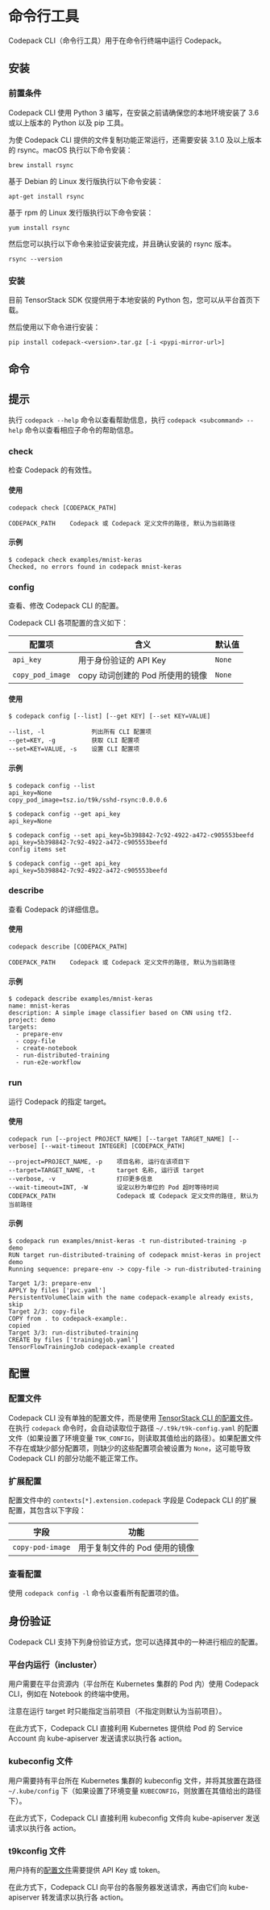 # 命令行工具

Codepack CLI（命令行工具）用于在命令行终端中运行 Codepack。

## 安装

### 前置条件

Codepack CLI 使用 Python 3 编写，在安装之前请确保您的本地环境安装了 3.6 或以上版本的 Python 以及 pip 工具。

为使 Codepack CLI 提供的文件复制功能正常运行，还需要安装 3.1.0 及以上版本的 rsync。macOS 执行以下命令安装：

```shell
brew install rsync
```

基于 Debian 的 Linux 发行版执行以下命令安装：

```shell
apt-get install rsync
```

基于 rpm 的 Linux 发行版执行以下命令安装：

```shell
yum install rsync
```

然后您可以执行以下命令来验证安装完成，并且确认安装的 rsync 版本。

```shell
rsync --version
```

### 安装

目前 TensorStack SDK 仅提供用于本地安装的 Python 包，您可以从平台首页下载。

然后使用以下命令进行安装：

```shell
pip install codepack-<version>.tar.gz [-i <pypi-mirror-url>]
```

## 命令

<aside class="note tip">
<h1>提示</h1>

执行 `codepack --help` 命令以查看帮助信息，执行 `codepack <subcommand> --help` 命令以查看相应子命令的帮助信息。

</aside>

### check

检查 Codepack 的有效性。

#### 使用

```shell
codepack check [CODEPACK_PATH]

CODEPACK_PATH    Codepack 或 Codepack 定义文件的路径, 默认为当前路径
```

#### 示例

```shell
$ codepack check examples/mnist-keras
Checked, no errors found in codepack mnist-keras
```

### config

查看、修改 Codepack CLI 的配置。

Codepack CLI 各项配置的含义如下：

| 配置项           | 含义                             | 默认值 |
| ---------------- | -------------------------------- | ------ |
| `api_key`        | 用于身份验证的 API Key           | `None` |
| `copy_pod_image` | copy 动词创建的 Pod 所使用的镜像 | `None` |

#### 使用

```shell
$ codepack config [--list] [--get KEY] [--set KEY=VALUE]

--list, -l             列出所有 CLI 配置项
--get=KEY, -g          获取 CLI 配置项
--set=KEY=VALUE, -s    设置 CLI 配置项
```

#### 示例

```shell
$ codepack config --list
api_key=None
copy_pod_image=tsz.io/t9k/sshd-rsync:0.0.0.6

$ codepack config --get api_key
api_key=None

$ codepack config --set api_key=5b398842-7c92-4922-a472-c905553beefd
api_key=5b398842-7c92-4922-a472-c905553beefd
config items set

$ codepack config --get api_key
api_key=5b398842-7c92-4922-a472-c905553beefd
```

### describe

查看 Codepack 的详细信息。

#### 使用

```shell
codepack describe [CODEPACK_PATH]

CODEPACK_PATH    Codepack 或 Codepack 定义文件的路径, 默认为当前路径
```

#### 示例

```shell
$ codepack describe examples/mnist-keras 
name: mnist-keras
description: A simple image classifier based on CNN using tf2.
project: demo
targets:
  - prepare-env
  - copy-file
  - create-notebook
  - run-distributed-training
  - run-e2e-workflow
```

### run

运行 Codepack 的指定 target。

#### 使用

```shell
codepack run [--project PROJECT_NAME] [--target TARGET_NAME] [--verbose] [--wait-timeout INTEGER] [CODEPACK_PATH]

--project=PROJECT_NAME, -p    项目名称, 运行在该项目下
--target=TARGET_NAME, -t      target 名称, 运行该 target
--verbose, -v                 打印更多信息
--wait-timeout=INT, -W        设定以秒为单位的 Pod 超时等待时间
CODEPACK_PATH                 Codepack 或 Codepack 定义文件的路径, 默认为当前路径
```

#### 示例

```shell
$ codepack run examples/mnist-keras -t run-distributed-training -p demo
RUN target run-distributed-training of codepack mnist-keras in project demo
Running sequence: prepare-env -> copy-file -> run-distributed-training

Target 1/3: prepare-env
APPLY by files ['pvc.yaml']
PersistentVolumeClaim with the name codepack-example already exists, skip
Target 2/3: copy-file
COPY from . to codepack-example:.
copied
Target 3/3: run-distributed-training
CREATE by files ['trainingjob.yaml']
TensorFlowTrainingJob codepack-example created
```

## 配置

### 配置文件

Codepack CLI 没有单独的配置文件，而是使用 [TensorStack CLI 的配置文件](../tensorstack-cli/user-guide.md#配置文件)。在执行 `codepack` 命令时，会自动读取位于路径 `~/.t9k/t9k-config.yaml` 的配置文件（如果设置了环境变量 `T9K_CONFIG`，则读取其值给出的路径）。如果配置文件不存在或缺少部分配置项，则缺少的这些配置项会被设置为 `None`，这可能导致 Codepack CLI 的部分功能不能正常工作。

### 扩展配置

配置文件中的 `contexts[*].extension.codepack` 字段是 Codepack CLI 的扩展配置，其包含以下字段：

| 字段             | 功能                          |
| ---------------- | ----------------------------- |
| `copy-pod-image` | 用于复制文件的 Pod 使用的镜像 |

### 查看配置

使用 `codepack config -l` 命令以查看所有配置项的值。

## 身份验证

Codepack CLI 支持下列身份验证方式，您可以选择其中的一种进行相应的配置。

### 平台内运行（incluster）

用户需要在平台资源内（平台所在 Kubernetes 集群的 Pod 内）使用 Codepack CLI，例如在 Notebook 的终端中使用。

注意在运行 target 时只能指定当前项目（不指定则默认为当前项目）。

在此方式下，Codepack CLI 直接利用 Kubernetes 提供给 Pod 的 Service Account 向 kube-apiserver 发送请求以执行各 action。

### kubeconfig 文件

用户需要持有平台所在 Kubernetes 集群的 kubeconfig 文件，并将其放置在路径 `~/.kube/config` 下（如果设置了环境变量 `KUBECONFIG`，则放置在其值给出的路径下）。

在此方式下，Codepack CLI 直接利用 kubeconfig 文件向 kube-apiserver 发送请求以执行各 action。

### t9kconfig 文件

用户持有的[配置文件](#配置文件)需要提供 API Key 或 token。

在此方式下，Codepack CLI 向平台的各服务器发送请求，再由它们向 kube-apiserver 转发请求以执行各 action。
